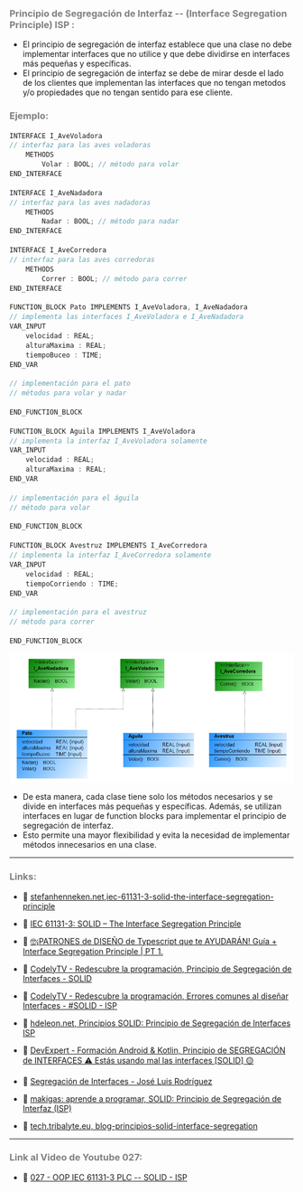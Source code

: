 ### <span style="color:grey"> Principio de Segregación de Interfaz -- (Interface Segregation Principle) ISP :</span>

- El principio de segregación de interfaz establece que una clase no debe implementar interfaces que no utilice y que debe dividirse en interfaces más pequeñas y específicas.
- El principio de segregación de interfaz se debe de mirar desde el lado de los clientes que implementan las interfaces que no tengan metodos y/o propiedades que no tengan sentido para ese cliente.

### <span style="color:grey">Ejemplo:</span>

```javascript
INTERFACE I_AveVoladora
// interfaz para las aves voladoras
    METHODS
        Volar : BOOL; // método para volar
END_INTERFACE

INTERFACE I_AveNadadora
// interfaz para las aves nadadoras
    METHODS
        Nadar : BOOL; // método para nadar
END_INTERFACE

INTERFACE I_AveCorredora
// interfaz para las aves corredoras
    METHODS
        Correr : BOOL; // método para correr
END_INTERFACE

FUNCTION_BLOCK Pato IMPLEMENTS I_AveVoladora, I_AveNadadora
// implementa las interfaces I_AveVoladora e I_AveNadadora
VAR_INPUT
    velocidad : REAL;
    alturaMaxima : REAL;
    tiempoBuceo : TIME;
END_VAR

// implementación para el pato
// métodos para volar y nadar

END_FUNCTION_BLOCK

FUNCTION_BLOCK Aguila IMPLEMENTS I_AveVoladora
// implementa la interfaz I_AveVoladora solamente
VAR_INPUT
    velocidad : REAL;
    alturaMaxima : REAL;
END_VAR

// implementación para el águila
// método para volar

END_FUNCTION_BLOCK

FUNCTION_BLOCK Avestruz IMPLEMENTS I_AveCorredora
// implementa la interfaz I_AveCorredora solamente
VAR_INPUT
    velocidad : REAL;
    tiempoCorriendo : TIME;
END_VAR

// implementación para el avestruz
// método para correr

END_FUNCTION_BLOCK
```
![SOLID_ISP](../imagenes/SOLID_ISP.PNG)

- De esta manera, cada clase tiene solo los métodos necesarios y se divide en interfaces más pequeñas y específicas. Además, se utilizan interfaces en lugar de function blocks para implementar el principio de segregación de interfaz. 
- Esto permite una mayor flexibilidad y evita la necesidad de implementar métodos innecesarios en una clase.
***
### <span style="color:grey">Links:</span>
- 🔗 [stefanhenneken.net,iec-61131-3-solid-the-interface-segregation-principle](https://stefanhenneken.net/2023/02/25/iec-61131-3-solid-the-interface-segregation-principle/)

- 🔗 [IEC 61131-3: SOLID – The Interface Segregation Principle](https://stefanhenneken.net/2023/02/25/iec-61131-3-solid-the-interface-segregation-principle/#more-2505)

- 🔗 [🤓¡PATRONES de DISEÑO de Typescript que te AYUDARÁN! Guía + Interface Segregation Principle | PT 1.](https://www.youtube.com/watch?v=Ph7kXNmski8)

- 🔗 [CodelyTV - Redescubre la programación, Principio de Segregación de Interfaces - SOLID](https://www.youtube.com/watch?v=EzUIbMdxJTk)

- 🔗 [CodelyTV - Redescubre la programación, Errores comunes al diseñar Interfaces - #SOLID - ISP](https://www.youtube.com/watch?v=mDAQLkdNGHU)

- 🔗 [hdeleon.net, Principios SOLID: Principio de Segregación de Interfaces ISP](https://www.youtube.com/watch?v=4741GhnZmOk)

- 🔗 [DevExpert - Formación Android & Kotlin, Principio de SEGREGACIÓN de INTERFACES ⚠ Estás usando mal las interfaces [SOLID] 🟡](https://www.youtube.com/watch?v=BrPeEdtlDPE)

- 🔗 [Segregación de Interfaces - José Luis Rodríguez](https://www.youtube.com/watch?v=uIYsBuX3U9w)

- 🔗 [makigas: aprende a programar, SOLID: Principio de Segregación de Interfaz (ISP)](https://www.youtube.com/watch?v=FIiNB9rv1P0&list=PLTd5ehIj0goO1JFIfukh3UtU9e0BeFM9K&index=4)

- 🔗 [tech.tribalyte.eu, blog-principios-solid-interface-segregation](https://tech.tribalyte.eu/blog-principios-solid-interface-segregation)
***
### <span style="color:grey">Link al Video de Youtube 027:</span>
- 🔗 [027 - OOP IEC 61131-3 PLC -- SOLID - ISP](https://youtu.be/LnHT4FySEuc)